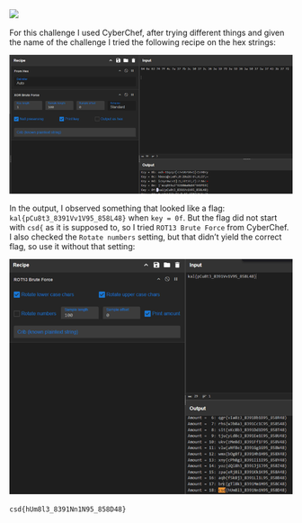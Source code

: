 <img src="https://github.com/raul-dunca/assets/blob/main/.images_CyberStudents-advent-of-ctf2024/day1_description.png">

For this challenge I used CyberChef, after trying different things and given the name of the challenge I tried the following recipe on the hex strings: 

<img src="https://github.com/raul-dunca/CyberStudents-advent-of-ctf2024/blob/main/.assets/day_1_info1.png">

In the output, I observed something that looked like a flag: `kal{pCu8t3_8391Vv1V95_858L48}` when `key = 0f`. But the flag did not start with `csd{` as it is supposed to, so I tried `ROT13 Brute Force` from CyberChef. I also checked the `Rotate numbers` setting, but that didn’t yield the correct flag, so use it without that setting:

<img src="https://github.com/raul-dunca/CyberStudents-advent-of-ctf2024/blob/main/.assets/day_1_info2.png">

`csd{hUm8l3_8391Nn1N95_858D48}`

